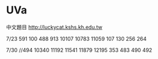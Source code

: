 # UVa

中文題目
http://luckycat.kshs.kh.edu.tw

7/23
591
100
488
913
10107
10783
11059
107
130
256
264

7/30
//494 10340 11192 11541 11879 12195 353 483 490 492



